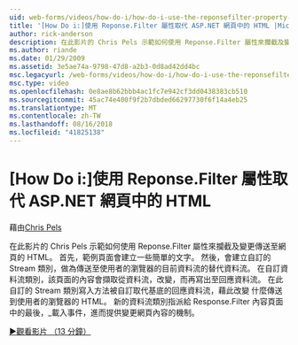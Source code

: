 ```yaml
---
uid: web-forms/videos/how-do-i/how-do-i-use-the-reponsefilter-property-to-replace-html-in-an-aspnet-page
title: '[How Do i:]使用 Reponse.Filter 屬性取代 ASP.NET 網頁中的 HTML |Microsoft Docs'
author: rick-anderson
description: 在此影片的 Chris Pels 示範如何使用 Reponse.Filter 屬性來攔截及變更傳送至網頁的 HTML。 首先，範例頁面建立 w...
ms.author: riande
ms.date: 01/29/2009
ms.assetid: 3e5ae74a-9798-47d8-a2b3-0d8ad42dd4bc
msc.legacyurl: /web-forms/videos/how-do-i/how-do-i-use-the-reponsefilter-property-to-replace-html-in-an-aspnet-page
msc.type: video
ms.openlocfilehash: 0e8ae8b62bbb4ac1fc7e942cf3dd0438383cb510
ms.sourcegitcommit: 45ac74e400f9f2b7dbded66297730f6f14a4eb25
ms.translationtype: MT
ms.contentlocale: zh-TW
ms.lasthandoff: 08/16/2018
ms.locfileid: "41825138"
---
```

<a name="how-do-i-use-the-reponsefilter-property-to-replace-html-in-an-aspnet-page"></a>[How Do i:]使用 Reponse.Filter 屬性取代 ASP.NET 網頁中的 HTML
====================
藉由[Chris Pels](https://twitter.com/chrispels)

在此影片的 Chris Pels 示範如何使用 Reponse.Filter 屬性來攔截及變更傳送至網頁的 HTML。 首先，範例頁面會建立一些簡單的文字。 然後，會建立自訂的 Stream 類別，做為傳送至使用者的瀏覽器的目前資料流的替代資料流。 在自訂資料流類別，該頁面的內容會擷取從資料流，改變，而再寫出至回應資料流。 在此自訂的 Stream 類別寫入方法被自訂取代基底的回應資料流，藉此改變 什麼傳送到使用者的瀏覽器的 HTML。 新的資料流類別指派給 Response.Filter 內容頁面中的最後，\_載入事件，進而提供變更網頁內容的機制。

[&#9654;觀看影片 （13 分鐘）](https://channel9.msdn.com/Blogs/ASP-NET-Site-Videos/how-do-i-use-the-reponsefilter-property-to-replace-html-in-an-aspnet-page)
